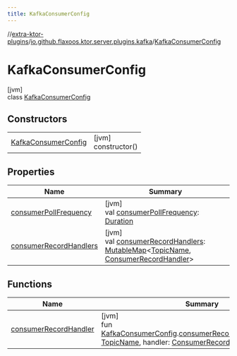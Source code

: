 ```yaml
---
title: KafkaConsumerConfig
---
```

//[extra-ktor-plugins](../../../index.md)/[io.github.flaxoos.ktor.server.plugins.kafka](../index.md)/[KafkaConsumerConfig](index.md)



# KafkaConsumerConfig



[jvm]\
class [KafkaConsumerConfig](index.md)



## Constructors


| | |
|---|---|
| [KafkaConsumerConfig](-kafka-consumer-config.md) | [jvm]<br>constructor() |


## Properties


| Name | Summary |
|---|---|
| [consumerPollFrequency](consumer-poll-frequency.md) | [jvm]<br>val [consumerPollFrequency](consumer-poll-frequency.md): [Duration](https://kotlinlang.org/api/latest/jvm/stdlib/kotlin.time/-duration/index.md) |
| [consumerRecordHandlers](consumer-record-handlers.md) | [jvm]<br>val [consumerRecordHandlers](consumer-record-handlers.md): [MutableMap](https://kotlinlang.org/api/latest/jvm/stdlib/kotlin.collections/-mutable-map/index.md)&lt;[TopicName](../-topic-name/index.md), [ConsumerRecordHandler](../-consumer-record-handler/index.md)&gt; |


## Functions


| Name | Summary |
|---|---|
| [consumerRecordHandler](../consumer-record-handler.md) | [jvm]<br>fun [KafkaConsumerConfig](index.md).[consumerRecordHandler](../consumer-record-handler.md)(topicName: [TopicName](../-topic-name/index.md), handler: [ConsumerRecordHandler](../-consumer-record-handler/index.md)) |

